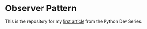 # Observer Pattern

This is the repository for my [first article](https://www.blogdan.site/blogs/content/advanced-git-concepts) from the Python Dev Series.


